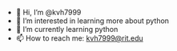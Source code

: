 - 👋 Hi, I’m @kvh7999
- 👀 I’m interested in learning more about python
- 🌱 I’m currently learning python
- 📫 How to reach me: kvh7999@rit.edu
